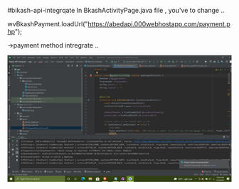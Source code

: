 #bikash-api-integrqate
In BkashActivityPage.java file , you've to change ..

wvBkashPayment.loadUrl("https://abedapi.000webhostapp.com/payment.php"); 

->payment method intregrate ..


<p align="center">
  <img src="https://github.com/Abed0711/Bkash-API-Integrate/blob/master/SS/1.JPG" width="1000" alt="accessibility text">
</p>
